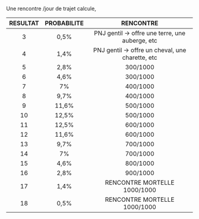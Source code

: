 
Une rencontre /jour de trajet calcule, 

|  RESULTAT  |  PROBABILITE  |  RENCONTRE  |
|:--------: | :-----------:| :-----:|
|3	| 0,5% | PNJ gentil -> offre une terre, une auberge, etc |
|4	| 1,4% | PNJ gentil -> offre un cheval, une charette, etc |
|5	| 2,8% | 300/1000 |
|6	| 4,6% | 300/1000 |
|7	| 7% | 400/1000 |
|8	| 9,7% | 400/1000 |
|9	| 11,6% | 500/1000 |
|10 | 12,5% | 500/1000 |
|11	| 12,5% | 600/1000 |
|12	| 11,6% | 600/1000 |
|13	|9,7% | 700/1000 |
|14	|7% | 700/1000 |
|15	|4,6% | 800/1000 |
|16	|2,8% | 900/1000 |
|17	|1,4% | RENCONTRE MORTELLE 1000/1000 |
|18	|0,5% | RENCONTRE MORTELLE 1000/1000 |
